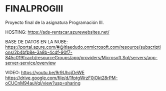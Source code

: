 # FINALPROGIII
Proyecto final de la asignatura Programación III.

HOSTING:
https://ads-rentscar.azurewebsites.net/

BASE DE DATOS EN LA NUBE:
https://portal.azure.com/#@itlaedudo.onmicrosoft.com/resource/subscriptions/2b4bfb8e-3a8b-4cdf-90f7-845c019fcacb/resourceGroups/app/providers/Microsoft.Sql/servers/app-server-service/overview

VIDEO:
https://youtu.be/9r9UhcjDeWE
https://drive.google.com/file/d/1fptgWrzF0jOkt28rPM-oCUCnM94auVql/view?usp=sharing
